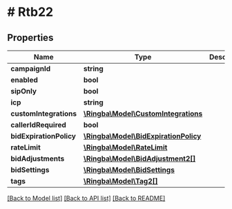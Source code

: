 # # Rtb22

## Properties

Name | Type | Description | Notes
------------ | ------------- | ------------- | -------------
**campaignId** | **string** |  |
**enabled** | **bool** |  |
**sipOnly** | **bool** |  |
**icp** | **string** |  |
**customIntegrations** | [**\Ringba\Model\CustomIntegrations**](CustomIntegrations.md) |  |
**callerIdRequired** | **bool** |  |
**bidExpirationPolicy** | [**\Ringba\Model\BidExpirationPolicy**](BidExpirationPolicy.md) |  |
**rateLimit** | [**\Ringba\Model\RateLimit**](RateLimit.md) |  |
**bidAdjustments** | [**\Ringba\Model\BidAdjustment2[]**](BidAdjustment2.md) |  |
**bidSettings** | [**\Ringba\Model\BidSettings**](BidSettings.md) |  |
**tags** | [**\Ringba\Model\Tag2[]**](Tag2.md) |  |

[[Back to Model list]](../../README.md#models) [[Back to API list]](../../README.md#endpoints) [[Back to README]](../../README.md)
